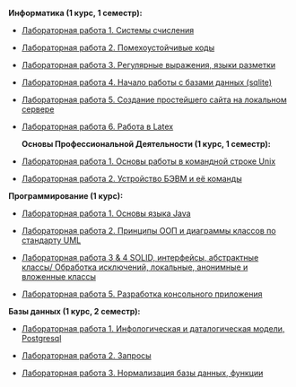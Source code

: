 <b> Информатика (1 курс, 1 семестр):</b>
- [Лабораторная работа 1. Системы счисления](https://github.com/allfeia/ITMO-Informatics-Lab1)
- [Лабораторная работа 2. Помехоустойчивые коды]()
- [Лабораторная работа 3. Регулярные выражения, языки разметки](https://github.com/allfeia/ITMO-Informatics-Lab3)
- [Лабораторная работа 4. Начало работы с базами данных (sqlite)](https://github.com/allfeia/ITMO-Informatics-Lab4/tree/main)
- [Лабораторная работа 5. Создание простейшего сайта на локальном сервере](https://github.com/allfeia/ITMO-Informatics-Lab5/tree/main)
- [Лабораторная работа 6. Работа в Latex](https://github.com/allfeia/ITMO-Informatics-Lab6/tree/main)

  <b>Основы Профессиональной Деятельности (1 курс, 1 семестр):</b>
- [Лабораторная работа 1. Основы работы в командной строке Unix](https://github.com/allfeia/ITMO-OPD-Lab1)
- [Лабораторная работа 2. Устройство БЭВМ и её команды](https://github.com/allfeia/ITMO-OPD-Lab2)

<b> Программирование (1 курс):</b>
- [Лабораторная работа 1. Основы языка Java](https://github.com/allfeia/Lab1)
  
- [Лабораторная работа 2. Принципы ООП и диаграммы классов по стандарту UML](https://github.com/allfeia/ITMO-Prog-Lab2)
- [Лабораторная работа 3 & 4 SOLID, интерфейсы, абстрактные классы/ Обработка исключений, локальные, анонимные и вложенные классы](https://github.com/allfeia/ITMO-Prog-Lab3_4)
  
- [Лабораторная работа 5. Разработка консольного приложения](https://github.com/allfeia/Lab5/tree/master)
  
<b> Базы данных (1 курс, 2 семестр):</b>
- [Лабораторная работа 1. Инфологическая и даталогическая модели, Postgresql]( https://github.com/allfeia/ITMO-DataBase-Lab1)
  
- [Лабораторная работа 2. Запросы](https://github.com/allfeia/ITMO-DataBase-Lab2)

- [Лабораторная работа 3. Нормализация базы данных, функции](https://github.com/allfeia/ITMO-DataBase-Lab3/blob/main/README.md)
